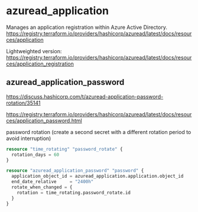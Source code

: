 # azuread_application

Manages an application registration within Azure Active Directory.
https://registry.terraform.io/providers/hashicorp/azuread/latest/docs/resources/application

Lightweighted version:
https://registry.terraform.io/providers/hashicorp/azuread/latest/docs/resources/application_registration

## azuread_application_password
https://discuss.hashicorp.com/t/azuread-application-password-rotation/35141

https://registry.terraform.io/providers/hashicorp/azuread/latest/docs/resources/application_password.html

password rotation (create a second secret with a different rotation period to avoid interruption)
```tf
resource "time_rotating" "password_rotate" {
  rotation_days = 60
}

resource "azuread_application_password" "password" {
  application_object_id = azuread_application.application.object_id
  end_date_relative     = "2400h"
  rotate_when_changed = {
    rotation = time_rotating.password_rotate.id
  }
}
```
